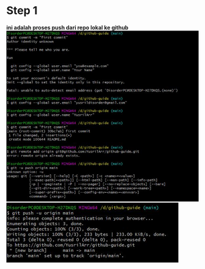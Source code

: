 
# Step 1
**ini adalah proses push dari repo lokal ke github**
![This is an image](/assets/gitguide.JPG)
![This is an image](/assets/gitguide2.JPG)